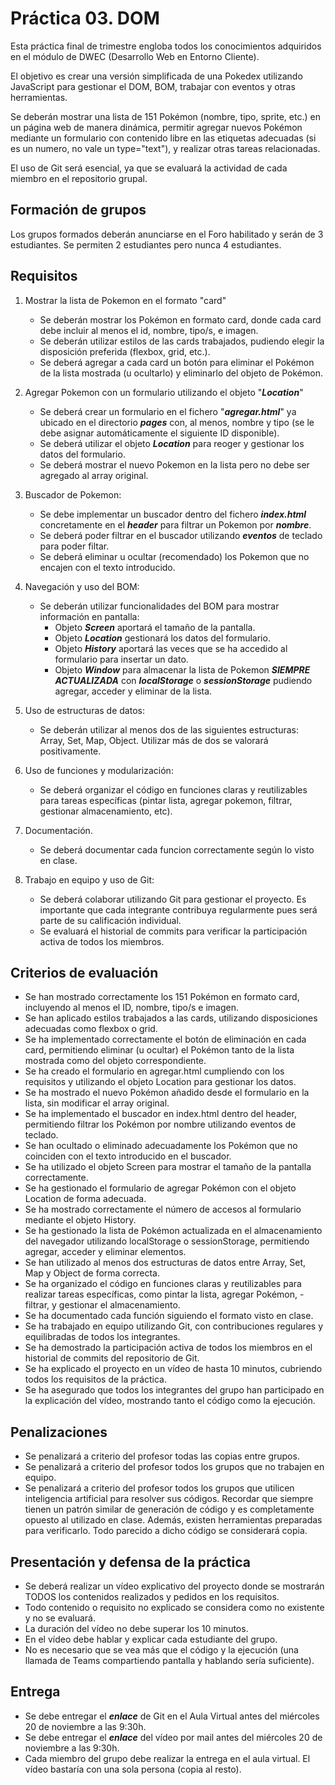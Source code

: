 # Práctica 03. DOM

Esta práctica final de trimestre engloba todos los conocimientos adquiridos en el módulo de DWEC (Desarrollo Web en Entorno Cliente).

El objetivo es crear una versión simplificada de una Pokedex utilizando JavaScript para gestionar el DOM, BOM, trabajar con eventos y otras herramientas. 

Se deberán mostrar una lista de 151 Pokémon (nombre, tipo, sprite, etc.) en un página web de manera dinámica, permitir agregar nuevos Pokémon mediante un formulario con contenido libre en las etiquetas adecuadas (si es un numero, no vale un type="text"), y realizar otras tareas relacionadas. 

El uso de Git será esencial, ya que se evaluará la actividad de cada miembro en el repositorio grupal.

## Formación de grupos

Los grupos formados deberán anunciarse en el Foro habilitado y serán de 3 estudiantes. Se permiten 2 estudiantes pero nunca 4 estudiantes.

## Requisitos

1. Mostrar la lista de Pokemon en el formato "card"
    - Se deberán mostrar los Pokémon en formato card, donde cada card debe incluir al menos el id, nombre, tipo/s, e imagen.
    - Se deberán utilizar estilos de las cards trabajados, pudiendo elegir la disposición preferida (flexbox, grid, etc.).
    - Se deberá agregar a cada card un botón para eliminar el Pokémon de la lista mostrada (u ocultarlo) y eliminarlo del objeto de Pokémon.

2. Agregar Pokemon con un formulario utilizando el objeto "***Location***"
    - Se deberá crear un formulario en el fichero "***agregar.html***" ya ubicado en el directorio ***pages*** con, al menos, nombre y tipo (se le debe asignar automáticamente el siguiente ID disponible).
    - Se deberá utilizar el objeto ***Location*** para reoger y gestionar los datos del formulario.
    - Se deberá mostrar el nuevo Pokemon en la lista pero no debe ser agregado al array original.

3. Buscador de Pokemon:
    - Se debe implementar un buscador dentro del fichero ***index.html*** concretamente en el ***header*** para filtrar un Pokemon por ***nombre***.
    - Se deberá poder filtrar en el buscador utilizando ***eventos*** de teclado para poder filtar.
    - Se deberá eliminar u ocultar (recomendado) los Pokemon que no encajen con el texto introducido.

4. Navegación y uso del BOM:
    - Se deberán utilizar funcionalidades del BOM para mostrar información en pantalla:
        - Objeto ***Screen*** aportará el tamaño de la pantalla.
        - Objeto ***Location*** gestionará los datos del formulario.
        - Objeto ***History*** aportará las veces que se ha accedido al formulario para insertar un dato.
        - Objeto ***Window***  para almacenar la lista de Pokemon ***SIEMPRE ACTUALIZADA*** con ***localStorage*** o ***sessionStorage*** pudiendo agregar, acceder y eliminar de la lista.

5. Uso de estructuras de datos:
    - Se deberán utilizar al menos dos de las siguientes estructuras: Array, Set, Map, Object. Utilizar más de dos se valorará positivamente.

6. Uso de funciones y modularización:
    - Se deberá organizar el código en funciones claras y reutilizables para tareas específicas (pintar lista, agregar pokemon, filtrar, gestionar almacenamiento, etc).

7. Documentación.
    - Se deberá documentar cada funcion correctamente según lo visto en clase.

8. Trabajo en equipo y uso de Git:
    - Se deberá colaborar utilizando Git para gestionar el proyecto. Es importante que cada integrante contribuya regularmente pues será parte de su calificación individual.
    - Se evaluará el historial de commits para verificar la participación activa de todos los miembros.

## Criterios de evaluación
 - Se han mostrado correctamente los 151 Pokémon en formato card, incluyendo al menos el ID, nombre, tipo/s e imagen.
 - Se han aplicado estilos trabajados a las cards, utilizando disposiciones adecuadas como flexbox o grid.
 - Se ha implementado correctamente el botón de eliminación en cada card, permitiendo eliminar (u ocultar) el Pokémon tanto de la lista  mostrada como del objeto correspondiente.
 - Se ha creado el formulario en agregar.html cumpliendo con los requisitos y utilizando el objeto Location para gestionar los datos.
 - Se ha mostrado el nuevo Pokémon añadido desde el formulario en la lista, sin modificar el array original.
 - Se ha implementado el buscador en index.html dentro del header, permitiendo filtrar los Pokémon por nombre utilizando eventos de teclado.
 - Se han ocultado o eliminado adecuadamente los Pokémon que no coinciden con el texto introducido en el buscador.
 - Se ha utilizado el objeto Screen para mostrar el tamaño de la pantalla correctamente.
 - Se ha gestionado el formulario de agregar Pokémon con el objeto Location de forma adecuada.
 - Se ha mostrado correctamente el número de accesos al formulario mediante el objeto History.
 - Se ha gestionado la lista de Pokémon actualizada en el almacenamiento del navegador utilizando localStorage o sessionStorage, permitiendo agregar, acceder y eliminar elementos.
 - Se han utilizado al menos dos estructuras de datos entre Array, Set, Map y Object de forma correcta.
 - Se ha organizado el código en funciones claras y reutilizables para realizar tareas específicas, como pintar la lista, agregar Pokémon,  - filtrar, y gestionar el almacenamiento.
 - Se ha documentado cada función siguiendo el formato visto en clase.
 - Se ha trabajado en equipo utilizando Git, con contribuciones regulares y equilibradas de todos los integrantes.
 - Se ha demostrado la participación activa de todos los miembros en el historial de commits del repositorio de Git.
 - Se ha explicado el proyecto en un vídeo de hasta 10 minutos, cubriendo todos los requisitos de la práctica.
 - Se ha asegurado que todos los integrantes del grupo han participado en la explicación del vídeo, mostrando tanto el código como la ejecución.

## Penalizaciones

- Se penalizará a criterio del profesor todas las copias entre grupos.
- Se penalizará a criterio del profesor todos los grupos que no trabajen en equipo.
- Se penalizará a criterio del profesor todos los grupos que utilicen inteligencia artificial para resolver sus códigos. Recordar que siempre tienen un patrón similar de generación de código y es completamente opuesto al utilizado en clase. Además, existen herramientas preparadas para verificarlo. Todo parecido a dicho código se considerará copia.

## Presentación y defensa de la práctica

- Se deberá realizar un vídeo explicativo del proyecto donde se mostrarán TODOS los contenidos realizados y pedidos en los requisitos.
- Todo contenido o requisito no explicado se considera como no existente y no se evaluará.
- La duración del vídeo no debe superar los 10 minutos.
- En el vídeo debe hablar y explicar cada estudiante del grupo.
- No es necesario que se vea más que el código y la ejecución (una llamada de Teams compartiendo pantalla y hablando sería suficiente).


## Entrega

- Se debe entregar el ***enlace*** de Git en el Aula Virtual antes del miércoles 20 de noviembre a las 9:30h.
- Se debe entregar el ***enlace*** del vídeo por mail antes del miércoles 20 de noviembre a las 9:30h. 
- Cada miembro del grupo debe realizar la entrega en el aula virtual. El vídeo bastaría con una sola persona (copia al resto).